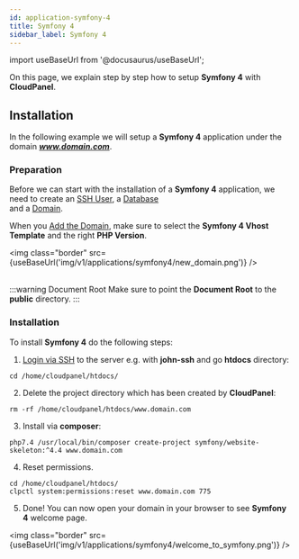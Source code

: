 ```yaml
---
id: application-symfony-4
title: Symfony 4
sidebar_label: Symfony 4
---
```


import useBaseUrl from '@docusaurus/useBaseUrl';

On this page, we explain step by step how to setup **Symfony 4** with **CloudPanel**.

## Installation

In the following example we will setup a **Symfony 4** application under the domain ***www.domain.com***.

### Preparation

Before we can start with the installation of a **Symfony 4** application, we need to create an [SSH User](users#adding-a-user), a [Database](databases#adding-a-database) <br />
and a [Domain](domains#adding-a-domain).

When you [Add the Domain](domains#adding-a-domain), make sure to select the **Symfony 4 Vhost Template** and the right **PHP Version**.

<img class="border" src={useBaseUrl('img/v1/applications/symfony4/new_domain.png')} /> <br /><br />

:::warning Document Root
Make sure to point the **Document Root** to the **public** directory.
:::

### Installation

To install **Symfony 4** do the following steps:

1. [Login via SSH](users#ssh-login) to the server e.g. with **john-ssh** and go **htdocs** directory:

```
cd /home/cloudpanel/htdocs/
```

2. Delete the project directory which has been created by **CloudPanel**:

```
rm -rf /home/cloudpanel/htdocs/www.domain.com
```

3. Install via **composer**:

```
php7.4 /usr/local/bin/composer create-project symfony/website-skeleton:^4.4 www.domain.com
```

4. Reset permissions.

```
cd /home/cloudpanel/htdocs/
clpctl system:permissions:reset www.domain.com 775
```

5. Done! You can now open your domain in your browser to see **Symfony 4** welcome page.

<img class="border" src={useBaseUrl('img/v1/applications/symfony4/welcome_to_symfony.png')} /> 